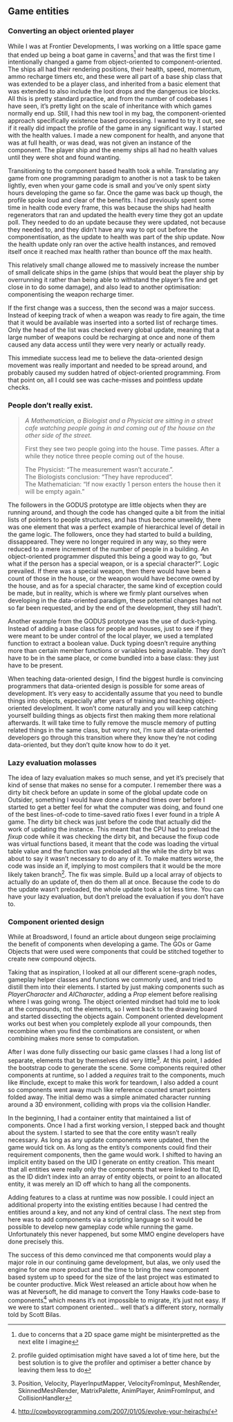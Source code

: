 Game entities
-------------

### Converting an object oriented player

While I was at Frontier Developments, I was working on a little space
game that ended up being a boat game in caverns[^5] and that was the
first time I intentionally changed a game from object-oriented to
component-oriented. The ships all had their rendering positions, their
health, speed, momentum, ammo recharge timers etc, and these were all
part of a base ship class that was extended to be a player class, and
inherited from a basic element that was extended to also include the
loot drops and the dangerous ice blocks. All this is pretty standard
practice, and from the number of codebases I have seen, it’s pretty
light on the scale of inheritance with which games normally end up.
Still, I had this new tool in my bag, the component-oriented approach
specifically existence based processing. I wanted to try it out, see if
it really did impact the profile of the game in any significant way. I
started with the health values. I made a new component for health, and
anyone that was at full health, or was dead, was not given an instance
of the component. The player ship and the enemy ships all had no health
values until they were shot and found wanting.

Transitioning to the component based health took a while. Translating
any game from one programming paradigm to another is not a task to be
taken lightly, even when your game code is small and you’ve only spent
sixty hours developing the game so far. Once the game was back up
though, the profile spoke loud and clear of the benefits. I had
previously spent some time in health code every frame, this was because
the ships had health regenerators that ran and updated the health every
time they got an update poll. They needed to do an update because they
were updated, not because they needed to, and they didn’t have any way
to opt out before the componentisation, as the update to health was part
of the ship update. Now the health update only ran over the active
health instances, and removed itself once it reached max health rather
than bounce off the max health.

This relatively small change allowed me to massively increase the number
of small delicate ships in the game (ships that would beat the player
ship by overrunning it rather than being able to withstand the player’s
fire and get close in to do some damage), and also lead to another
optimisation: componentising the weapon recharge timer.

If the first change was a success, then the second was a major success.
Instead of keeping track of when a weapon was ready to fire again, the
time that it would be available was inserted into a sorted list of
recharge times. Only the head of the list was checked every global
update, meaning that a large number of weapons could be recharging at
once and none of them caused any data access until they were very nearly
or actually ready.

This immediate success lead me to believe the data-oriented design
movement was really important and needed to be spread around, and
probably caused my sudden hatred of object-oriented programming. From
that point on, all I could see was cache-misses and pointless update
checks.

### People don’t really exist.

> *A Mathematician, a Biologist and a Physicist are sitting in a street
> cafe watching people going in and coming out of the house on the other
> side of the street.*
>
> First they see two people going into the house. Time passes. After a
> while they notice three people coming out of the house.
>
> The Physicist: “The measurement wasn’t accurate.”.\
> The Biologists conclusion: “They have reproduced”.\
> The Mathematician: “If now exactly 1 person enters the house then it
> will be empty again.”

The followers in the GODUS prototype are little objects when they are
running around, and though the code has changed quite a bit from the
initial lists of pointers to people structures, and has thus become
unweildy, there was one element that was a perfect example of
hierarchical level of detail in the game logic. The followers, once they
had started to build a building, dissappeared. They were no longer
required in any way, so they were reduced to a mere increment of the
number of people in a building. An object-oriented programmer disputed
this being a good way to go, “but what if the person has a special
weapon, or is a special character?”. Logic prevailed. If there was a
special weapon, then there would have been a count of those in the
house, or the weapon would have become owned by the house, and as for a
special character, the same kind of exception could be made, but in
reality, which is where we firmly plant ourselves when developing in the
data-oriented paradigm, these potential changes had not so far been
requested, and by the end of the development, they still hadn’t.

Another example from the GODUS prototype was the use of duck-typing.
Instead of adding a base class for people and houses, just to see if
they were meant to be under control of the local player, we used a
templated function to extract a boolean value. Duck typing doesn’t
require anything more than certain member functions or variables being
available. They don’t have to be in the same place, or come bundled into
a base class: they just have to be present.

When teaching data-oriented design, I find the biggest hurdle is
convincing programmers that data-oriented design is possible for some
areas of development. It’s very easy to accidentally assume that you
need to bundle things into objects, especially after years of training
and teaching object-oriented developlment. It won’t come naturally and
you will keep catching yourself building things as objects first then
making them more relational afterwards. It will take time to fully
remove the muscle memory of putting related things in the same class,
but worry not, I’m sure all data-oriented developers go through this
transition where they know they’re not coding data-oriented, but they
don’t quite know how to do it yet.

### Lazy evaluation molasses

The idea of lazy evaluation makes so much sense, and yet it’s precisely
that kind of sense that makes no sense for a computer. I remember there
was a dirty bit check before an update in some of the global update code
on Outsider, something I would have done a hundred times over before I
started to get a better feel for what the computer was doing, and found
one of the best lines-of-code to time-saved ratio fixes I ever found in
a triple A game. The dirty bit check was just before the code that
actually did the work of updating the instance. This meant that the CPU
had to preload the *fixup* code while it was checking the dirty bit, and
because the fixup code was virtual functions based, it meant that the
code was loading the virtual table value and the function was preloaded
all the while the dirty bit was about to say it wasn’t necessary to do
any of it. To make matters worse, the code was inside an if, implying to
most compilers that it would be the more likely taken branch[^6]. The
fix was simple. Build up a local array of objects to actually do an
update of, then do them all at once. Because the code to do the update
wasn’t preloaded, the whole update took a lot less time. You can have
your lazy evaluation, but don’t preload the evaluation if you don’t have
to.

### Component oriented design

While at Broadsword, I found an article about dungeon seige proclaiming
the benefit of components when developing a game. The GOs or Game
Objects that were used were components that could be stitched together
to create new compound objects.

Taking that as inspiration, I looked at all our different scene-graph
nodes, gameplay helper classes and functions we commonly used, and tried
to distill them into their elements. I started by just making components
such as *PlayerCharacter* and *AICharacter*, adding a *Prop* element
before realising where I was going wrong. The object oriented mindset
had told me to look at the compounds, not the elements, so I went back
to the drawing board and started dissecting the objects again. Component
oriented development works out best when you completely explode all your
compounds, then recombine when you find the combinations are consistent,
or when combining makes more sense to computation.

After I was done fully dissecting our basic game classes I had a long
list of separate, elements that by themselves did very little[^7]. At
this point, I added the bootstrap code to generate the scene. Some
components required other components at runtime, so I added a *requires*
trait to the components, much like \#include, except to make this work
for teardown, I also added a count so components went away much like
reference counted smart pointers folded away. The initial demo was a
simple animated character running around a 3D environment, colliding
with props via the collision Handler.

In the beginning, I had a container entity that maintained a list of
components. Once I had a first working version, I stepped back and
thought about the system. I started to see that the core entity wasn’t
really necessary. As long as any update components were updated, then
the game would tick on. As long as the entity’s components could find
their requirement components, then the game would work. I shifted to
having an implicit entity based on the UID I generate on entity
creation. This meant that all entities were really only the components
that were linked to that ID, as the ID didn’t index into an array of
entity objects, or point to an allocated entity, it was merely an ID off
which to hang all the components.

Adding features to a class at runtime was now possible. I could inject
an additional property into the existing entities because I had centred
the entities around a key, and not any kind of central class. The next
step from here was to add components via a scripting language so it
would be possible to develop new gameplay code while running the game.
Unfortunately this never happened, but some MMO engine developers have
done precisely this.

The success of this demo convinced me that components would play a major
role in our continuing game development, but alas, we only used the
engine for one more product and the time to bring the new component
based system up to speed for the size of the last project was estimated
to be counter productive. Mick West released an article about how when
he was at Neversoft, he did manage to convert the Tony Hawks code-base
to components[^8] which means it’s not impossible to migrate, it’s just
not easy. If we were to start component oriented... well that’s a
different story, normally told by Scott Bilas.

[^5]: due to concerns that a 2D space game might be misinterpretted as
    the next elite I imagine

[^6]: profile guided optimisation might have saved a lot of time here,
    but the best solution is to give the profiler and optimiser a better
    chance by leaving them less to do

[^7]: Position, Velocity, PlayerInputMapper, VelocityFromInput,
    MeshRender, SkinnedMeshRender, MatrixPalette, AnimPlayer,
    AnimFromInput, and CollisionHandler

[^8]: http://cowboyprogramming.com/2007/01/05/evolve-your-heirachy/
